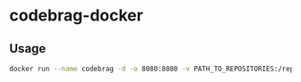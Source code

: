 codebrag-docker
===============

Usage
-----
```bash
docker run --name codebrag -d -o 8080:8080 -v PATH_TO_REPOSITORIES:/repos mkroli/codebrag
```
